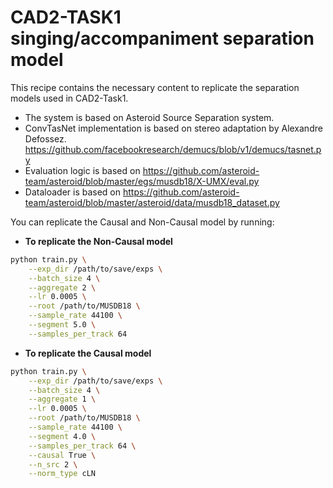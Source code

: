 # CAD2-TASK1 singing/accompaniment separation model

This recipe contains the necessary content to replicate the separation models used in CAD2-Task1.

- The system is based on Asteroid Source Separation system.
- ConvTasNet implementation is based on stereo adaptation by Alexandre Defossez. https://github.com/facebookresearch/demucs/blob/v1/demucs/tasnet.py
- Evaluation logic is based on https://github.com/asteroid-team/asteroid/blob/master/egs/musdb18/X-UMX/eval.py
- Dataloader is based on https://github.com/asteroid-team/asteroid/blob/master/asteroid/data/musdb18_dataset.py

You can replicate the Causal and Non-Causal model by running:
* **To replicate the Non-Causal model**
```bash
python train.py \
    --exp_dir /path/to/save/exps \
    --batch_size 4 \
    --aggregate 2 \
    --lr 0.0005 \
    --root /path/to/MUSDB18 \
    --sample_rate 44100 \
    --segment 5.0 \
    --samples_per_track 64
```

* **To replicate the Causal model**
```bash
python train.py \
    --exp_dir /path/to/save/exps \
    --batch_size 4 \
    --aggregate 1 \
    --lr 0.0005 \
    --root /path/to/MUSDB18 \
    --sample_rate 44100 \
    --segment 4.0 \
    --samples_per_track 64 \
    --causal True \
    --n_src 2 \
    --norm_type cLN
```